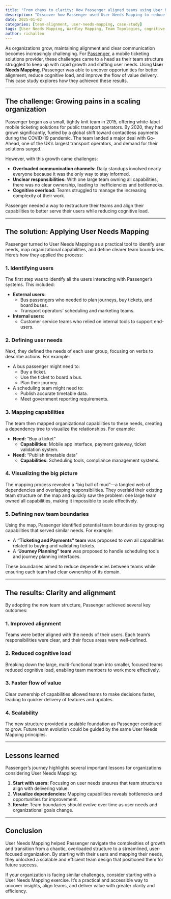 ```yaml
---
title: "From chaos to clarity: How Passenger aligned teams using User Needs Mapping"
description: "Discover how Passenger used User Needs Mapping to reduce cognitive load, align teams, and improve flow in a growing organization."
date: 2025-01-02
categories: [team-alignment, user-needs-mapping, case-study]
tags: [User Needs Mapping, Wardley Mapping, Team Topologies, cognitive load, organizational design]
author: richallen
---
```


As organizations grow, maintaining alignment and clear communication becomes increasingly challenging. For [Passenger](https://passenger.tech/), a mobile ticketing solutions provider, these challenges came to a head as their team structure struggled to keep up with rapid growth and shifting user needs. Using **User Needs Mapping**, Passenger was able to uncover opportunities for better alignment, reduce cognitive load, and improve the flow of value delivery. This case study explores how they achieved these results.

---

## The challenge: Growing pains in a scaling organization

Passenger began as a small, tightly knit team in 2015, offering white-label mobile ticketing solutions for public transport operators. By 2020, they had grown significantly, fueled by a global shift toward contactless payments during the COVID-19 pandemic. The team landed a major deal with Go-Ahead, one of the UK’s largest transport operators, and demand for their solutions surged.

However, with this growth came challenges:
- **Overloaded communication channels:** Daily standups involved nearly everyone because it was the only way to stay informed.
- **Unclear responsibilities:** With one large team owning all capabilities, there was no clear ownership, leading to inefficiencies and bottlenecks.
- **Cognitive overload:** Teams struggled to manage the increasing complexity of their work.

Passenger needed a way to restructure their teams and align their capabilities to better serve their users while reducing cognitive load.

---

## The solution: Applying User Needs Mapping

Passenger turned to User Needs Mapping as a practical tool to identify user needs, map organizational capabilities, and define clearer team boundaries. Here’s how they applied the process:

### 1. Identifying users

The first step was to identify all the users interacting with Passenger’s systems. This included:
- **External users:**
  - Bus passengers who needed to plan journeys, buy tickets, and board buses.
  - Transport operators’ scheduling and marketing teams.
- **Internal users:**
  - Customer service teams who relied on internal tools to support end-users.

### 2. Defining user needs

Next, they defined the needs of each user group, focusing on verbs to describe actions. For example:
- A bus passenger might need to:
  - Buy a ticket.
  - Use the ticket to board a bus.
  - Plan their journey.
- A scheduling team might need to:
  - Publish accurate timetable data.
  - Meet government reporting requirements.

### 3. Mapping capabilities

The team then mapped organizational capabilities to these needs, creating a dependency tree to visualize the relationships. For example:
- **Need:** “Buy a ticket”
  - **Capabilities:** Mobile app interface, payment gateway, ticket validation system.
- **Need:** “Publish timetable data”
  - **Capabilities:** Scheduling tools, compliance management systems.

### 4. Visualizing the big picture

The mapping process revealed a “big ball of mud”—a tangled web of dependencies and overlapping responsibilities. They overlaid their existing team structure on the map and quickly saw the problem: one large team owned all capabilities, making it impossible to scale effectively.

### 5. Defining new team boundaries

Using the map, Passenger identified potential team boundaries by grouping capabilities that served similar needs. For example:
- A **“Ticketing and Payments” team** was proposed to own all capabilities related to buying and validating tickets.
- A **“Journey Planning” team** was proposed to handle scheduling tools and journey planning interfaces.

These boundaries aimed to reduce dependencies between teams while ensuring each team had clear ownership of its domain.

---

## The results: Clarity and alignment

By adopting the new team structure, Passenger achieved several key outcomes:

### 1. Improved alignment
Teams were better aligned with the needs of their users. Each team’s responsibilities were clear, and their focus areas were well-defined.

### 2. Reduced cognitive load
Breaking down the large, multi-functional team into smaller, focused teams reduced cognitive load, enabling team members to work more effectively.

### 3. Faster flow of value
Clear ownership of capabilities allowed teams to make decisions faster, leading to quicker delivery of features and updates.

### 4. Scalability
The new structure provided a scalable foundation as Passenger continued to grow. Future team evolution could be guided by the same User Needs Mapping principles.

---

## Lessons learned

Passenger’s journey highlights several important lessons for organizations considering User Needs Mapping:

1. **Start with users:** Focusing on user needs ensures that team structures align with delivering value.
2. **Visualize dependencies:** Mapping capabilities reveals bottlenecks and opportunities for improvement.
3. **Iterate:** Team boundaries should evolve over time as user needs and organizational goals change.

---

## Conclusion

User Needs Mapping helped Passenger navigate the complexities of growth and transition from a chaotic, overloaded structure to a streamlined, user-focused organization. By starting with their users and mapping their needs, they unlocked a scalable and efficient team design that positioned them for future success.

If your organization is facing similar challenges, consider starting with a User Needs Mapping exercise. It’s a practical and accessible way to uncover insights, align teams, and deliver value with greater clarity and efficiency.

